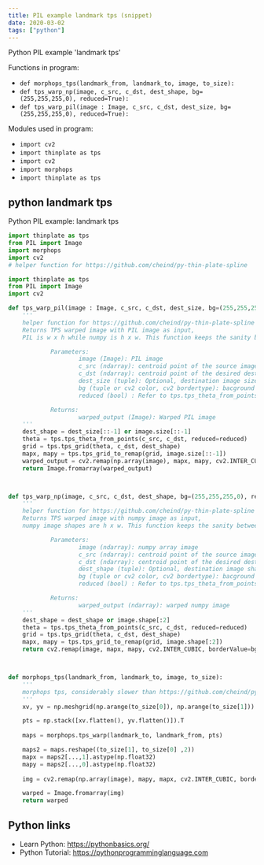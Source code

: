 ```yaml
---
title: PIL example landmark tps (snippet)
date: 2020-03-02
tags: ["python"]
---
```

Python PIL example 'landmark tps'

Functions in program: 
* `def morphops_tps(landmark_from, landmark_to, image, to_size):`
* `def tps_warp_np(image, c_src, c_dst, dest_shape, bg=(255,255,255,0), reduced=True):`
* `def tps_warp_pil(image : Image, c_src, c_dst, dest_size, bg=(255,255,255,0), reduced=True):`

Modules used in program: 
* `import cv2`
* `import thinplate as tps`
* `import cv2`
* `import morphops`
* `import thinplate as tps`

## python landmark tps

Python PIL example: landmark tps

```python
import thinplate as tps
from PIL import Image
import morphops
import cv2
# helper function for https://github.com/cheind/py-thin-plate-spline

import thinplate as tps
from PIL import Image
import cv2

def tps_warp_pil(image : Image, c_src, c_dst, dest_size, bg=(255,255,255,0), reduced=True):
    '''
    helper function for https://github.com/cheind/py-thin-plate-spline
    Returns TPS warped image with PIL image as input, 
    PIL is w x h while numpy is h x w. This function keeps the sanity between diamensions

            Parameters:
                    image (Image): PIL image
                    c_src (ndarray): centroid point of the source image (x, y). Normalized 0 to 1
                    c_dst (ndarray): centroid point of the desired destination image (x, y). Normalized 0 to 1
                    dest_size (tuple): Optional, destination image size, (w x h). if not provided source image size is taken.
                    bg (tuple or cv2 color, cv2 bordertype): bacground color to be filled 
                    reduced (bool) : Refer to tps.tps_theta_from_points for reference

            Returns:
                    warped_output (Image): Warped PIL image 
    '''
    dest_shape = dest_size[::-1] or image.size[::-1]
    theta = tps.tps_theta_from_points(c_src, c_dst, reduced=reduced)
    grid = tps.tps_grid(theta, c_dst, dest_shape)
    mapx, mapy = tps.tps_grid_to_remap(grid, image.size[::-1])
    warped_output = cv2.remap(np.array(image), mapx, mapy, cv2.INTER_CUBIC, borderValue=bg)
    return Image.fromarray(warped_output)



def tps_warp_np(image, c_src, c_dst, dest_shape, bg=(255,255,255,0), reduced=True):
    '''
    helper function for https://github.com/cheind/py-thin-plate-spline
    Returns TPS warped image with numpy image as input, 
    numpy image shapes are h x w. This function keeps the sanity between diamensions

            Parameters:
                    image (ndarray): numpy array image
                    c_src (ndarray): centroid point of the source image (x, y). Normalized 0 to 1
                    c_dst (ndarray): centroid point of the desired destination image (x, y). Normalized 0 to 1
                    dest_shape (tuple): Optional, destination image shape in numpy diamension sequence, (h, w). if not provided source image size is taken.
                    bg (tuple or cv2 color, cv2 bordertype): bacground color to be filled 
                    reduced (bool) : Refer to tps.tps_theta_from_points for reference

            Returns:
                    warped_output (ndarray): warped numpy image
    '''
    dest_shape = dest_shape or image.shape[:2]
    theta = tps.tps_theta_from_points(c_src, c_dst, reduced=reduced)
    grid = tps.tps_grid(theta, c_dst, dest_shape)
    mapx, mapy = tps.tps_grid_to_remap(grid, image.shape[:2])
    return cv2.remap(image, mapx, mapy, cv2.INTER_CUBIC, borderValue=bg)



def morphops_tps(landmark_from, landmark_to, image, to_size):
    '''
    morphops tps, considerably slower than https://github.com/cheind/py-thin-plate-spline
    '''
    xv, yv = np.meshgrid(np.arange(to_size[0]), np.arange(to_size[1]))

    pts = np.stack([xv.flatten(), yv.flatten()]).T
    
    maps = morphops.tps_warp(landmark_to, landmark_from, pts)

    maps2 = maps.reshape((to_size[1], to_size[0] ,2))
    mapx = maps2[...,1].astype(np.float32)
    mapy = maps2[...,0].astype(np.float32)
    
    img = cv2.remap(np.array(image), mapy, mapx, cv2.INTER_CUBIC, borderValue=(255,255,255,0))

    warped = Image.fromarray(img)
    return warped

```

## Python links

- Learn Python: https://pythonbasics.org/
- Python Tutorial: https://pythonprogramminglanguage.com
